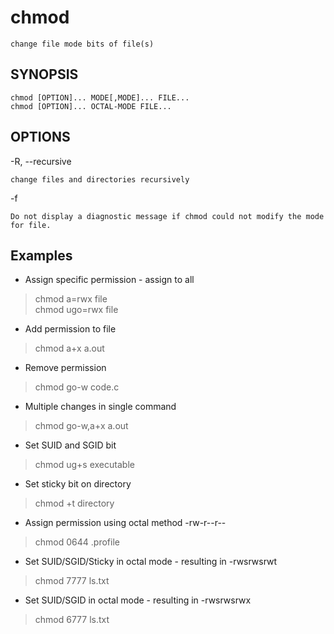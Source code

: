 # chmod

    change file mode bits of file(s)

## SYNOPSIS

`chmod [OPTION]... MODE[,MODE]... FILE...`  
`chmod [OPTION]... OCTAL-MODE FILE...`

## OPTIONS

-R, --recursive

    change files and directories recursively
-f

    Do not display a diagnostic message if chmod could not modify the mode for file.

## Examples

* Assign specific permission - assign to all

> chmod a=rwx file  
> chmod ugo=rwx file

* Add permission to file

> chmod a+x a.out

* Remove permission

> chmod go-w code.c

* Multiple changes in single command

> chmod go-w,a+x a.out

* Set SUID and SGID bit

> chmod ug+s executable

* Set sticky bit on directory

> chmod +t directory

* Assign permission using octal method  -rw-r--r--

> chmod 0644 .profile

* Set SUID/SGID/Sticky in octal mode - resulting in -rwsrwsrwt

> chmod 7777 ls.txt

* Set SUID/SGID in octal mode - resulting in -rwsrwsrwx

> chmod 6777 ls.txt
